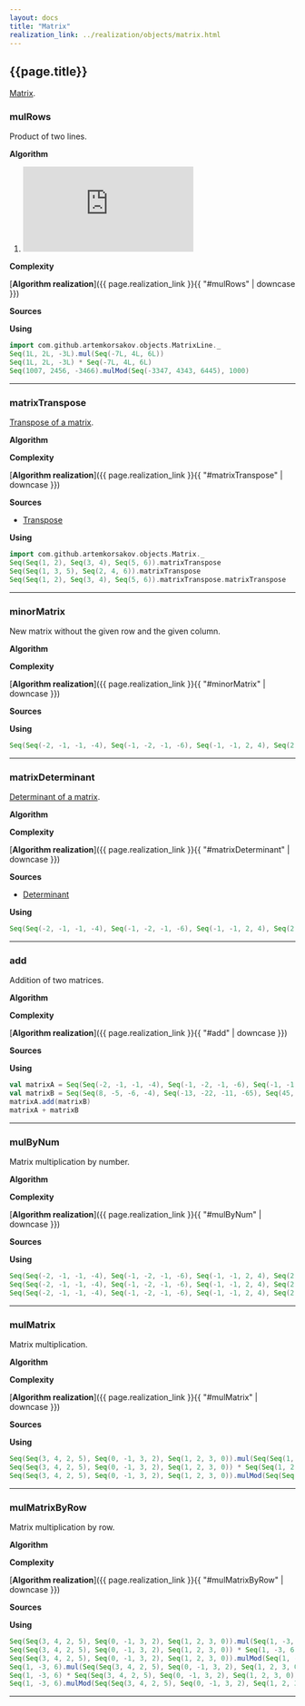 ```yaml
---
layout: docs
title: "Matrix"
realization_link: ../realization/objects/matrix.html
---
```


## {{page.title}}
[Matrix](https://en.wikipedia.org/wiki/Matrix_multiplication).

### mulRows
Product of two lines.

**Algorithm**
1. ![formula](http://latex.codecogs.com/svg.latex?%7Bproduct=a_%7Bi1%7Db_%7B1j%7D&plus;a_%7Bi2%7Db_%7B2j%7D&plus;%5Ccdots%20&plus;a_%7Bin%7Db_%7Bnj%7D=%5Csum%20_%7Bk=1%7D%5E%7Bn%7Da_%7Bik%7Db_%7Bkj%7D%7D)

**Complexity** 
     
[**Algorithm realization**]({{ page.realization_link }}{{ "#mulRows" | downcase }})

**Sources** 

**Using**
```scala mdoc
import com.github.artemkorsakov.objects.MatrixLine._
Seq(1L, 2L, -3L).mul(Seq(-7L, 4L, 6L)) 
Seq(1L, 2L, -3L) * Seq(-7L, 4L, 6L) 
Seq(1007, 2456, -3466).mulMod(Seq(-3347, 4343, 6445), 1000)
```

---

### matrixTranspose
[Transpose of a matrix](https://en.wikipedia.org/wiki/Transpose).

**Algorithm**

**Complexity** 
     
[**Algorithm realization**]({{ page.realization_link }}{{ "#matrixTranspose" | downcase }})

**Sources** 
- [Transpose](https://en.wikipedia.org/wiki/Transpose)

**Using**
```scala mdoc
import com.github.artemkorsakov.objects.Matrix._
Seq(Seq(1, 2), Seq(3, 4), Seq(5, 6)).matrixTranspose
Seq(Seq(1, 3, 5), Seq(2, 4, 6)).matrixTranspose
Seq(Seq(1, 2), Seq(3, 4), Seq(5, 6)).matrixTranspose.matrixTranspose
```

---

### minorMatrix
New matrix without the given row and the given column.

**Algorithm**

**Complexity** 
     
[**Algorithm realization**]({{ page.realization_link }}{{ "#minorMatrix" | downcase }})

**Sources** 

**Using**
```scala mdoc
Seq(Seq(-2, -1, -1, -4), Seq(-1, -2, -1, -6), Seq(-1, -1, 2, 4), Seq(2, 1, -3, -8)).minorMatrix(1, 2)
```

---

### matrixDeterminant
[Determinant of a matrix](https://en.wikipedia.org/wiki/Determinant).

**Algorithm**

**Complexity** 
     
[**Algorithm realization**]({{ page.realization_link }}{{ "#matrixDeterminant" | downcase }})

**Sources** 
- [Determinant](https://en.wikipedia.org/wiki/Determinant)

**Using**
```scala mdoc
Seq(Seq(-2, -1, -1, -4), Seq(-1, -2, -1, -6), Seq(-1, -1, 2, 4), Seq(2, 1, -3, -8)).matrixDeterminant
```

---

### add
Addition of two matrices.

**Algorithm**

**Complexity** 
     
[**Algorithm realization**]({{ page.realization_link }}{{ "#add" | downcase }})

**Sources** 

**Using**
```scala mdoc
val matrixA = Seq(Seq(-2, -1, -1, -4), Seq(-1, -2, -1, -6), Seq(-1, -1, 2, 4), Seq(2, 1, -3, -8))
val matrixB = Seq(Seq(8, -5, -6, -4), Seq(-13, -22, -11, -65), Seq(45, 45, 34, 35), Seq(23, 12, -33, -82))
matrixA.add(matrixB)
matrixA + matrixB
```

---

### mulByNum
Matrix multiplication by number.

**Algorithm**

**Complexity** 
     
[**Algorithm realization**]({{ page.realization_link }}{{ "#mulByNum" | downcase }})

**Sources** 

**Using**
```scala mdoc
Seq(Seq(-2, -1, -1, -4), Seq(-1, -2, -1, -6), Seq(-1, -1, 2, 4), Seq(2, 1, -3, -8)).mul(7)
Seq(Seq(-2, -1, -1, -4), Seq(-1, -2, -1, -6), Seq(-1, -1, 2, 4), Seq(2, 1, -3, -8)) * 8
Seq(Seq(-2, -1, -1, -4), Seq(-1, -2, -1, -6), Seq(-1, -1, 2, 4), Seq(2, 1, -3, -8)).mulMod(10, 11)
```

---

### mulMatrix
Matrix multiplication.

**Algorithm**

**Complexity** 
     
[**Algorithm realization**]({{ page.realization_link }}{{ "#mulMatrix" | downcase }})

**Sources** 

**Using**
```scala mdoc
Seq(Seq(3, 4, 2, 5), Seq(0, -1, 3, 2), Seq(1, 2, 3, 0)).mul(Seq(Seq(1, 2, 3), Seq(-3, 5, 4), Seq(6, 2, 1), Seq(1, -1, 0)))
Seq(Seq(3, 4, 2, 5), Seq(0, -1, 3, 2), Seq(1, 2, 3, 0)) * Seq(Seq(1, 2, 3), Seq(-3, 5, 4), Seq(6, 2, 1), Seq(1, -1, 0))
Seq(Seq(3, 4, 2, 5), Seq(0, -1, 3, 2), Seq(1, 2, 3, 0)).mulMod(Seq(Seq(1, 2, 3), Seq(-3, 5, 4), Seq(6, 2, 1), Seq(1, -1, 0)), 7)
```

---

### mulMatrixByRow
Matrix multiplication by row.

**Algorithm**

**Complexity** 
     
[**Algorithm realization**]({{ page.realization_link }}{{ "#mulMatrixByRow" | downcase }})

**Sources** 

**Using**
```scala mdoc
Seq(Seq(3, 4, 2, 5), Seq(0, -1, 3, 2), Seq(1, 2, 3, 0)).mul(Seq(1, -3, 6, 1))
Seq(Seq(3, 4, 2, 5), Seq(0, -1, 3, 2), Seq(1, 2, 3, 0)) * Seq(1, -3, 6, 1)
Seq(Seq(3, 4, 2, 5), Seq(0, -1, 3, 2), Seq(1, 2, 3, 0)).mulMod(Seq(1, -3, 6, 1), 7)
Seq(1, -3, 6).mul(Seq(Seq(3, 4, 2, 5), Seq(0, -1, 3, 2), Seq(1, 2, 3, 0)))
Seq(1, -3, 6) * Seq(Seq(3, 4, 2, 5), Seq(0, -1, 3, 2), Seq(1, 2, 3, 0))
Seq(1, -3, 6).mulMod(Seq(Seq(3, 4, 2, 5), Seq(0, -1, 3, 2), Seq(1, 2, 3, 0)), 7)
```

---
